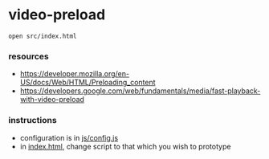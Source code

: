 # video-preload

```
open src/index.html
```

### resources
- https://developer.mozilla.org/en-US/docs/Web/HTML/Preloading_content
- https://developers.google.com/web/fundamentals/media/fast-playback-with-video-preload

### instructions
- configuration is in [js/config.js](./src/js/config.js)
- in [index.html](./src/index.html), change script to that which you
  wish to prototype
